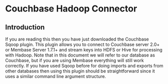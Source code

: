 <a id="hadoop-plugin"></a>

# Couchbase Hadoop Connector

<a id="hadoop-plugin-preface"></a>

## Introduction

If you are reading this then you have just downloaded the Couchbase Sqoop
plugin. This plugin allows you to connect to Couchbase server 2.0+ or Membase
Server 1.7.1+ and stream keys into HDFS or Hive for processing with Hadoop. Note
that in this document we will refer to our database as Couchbase, but if you are
using Membase everything will still work correctly. If you have used Sqoop
before for doing imports and exports from other databases then using this plugin
should be straightforward since it uses a similar command line argument
structure.

<a id="hadoop-plugin-installation"></a>
